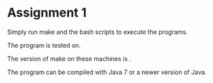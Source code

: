 Assignment 1
===============
Simply run make and the bash scripts to execute the programs.

The program is tested on.

The version of make on these machines is .

The program can be compiled with Java 7 or a newer version of Java.